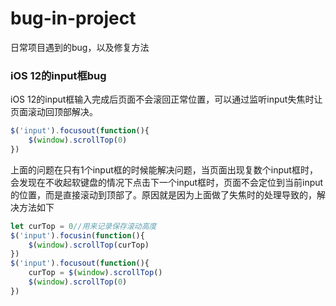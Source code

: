 # bug-in-project
日常项目遇到的bug，以及修复方法

### iOS 12的input框bug
iOS 12的input框输入完成后页面不会滚回正常位置，可以通过监听input失焦时让页面滚动回顶部解决。
```javascript
$('input').focusout(function(){
    $(window).scrollTop(0)
})
```
上面的问题在只有1个input框的时候能解决问题，当页面出现复数个input框时，会发现在不收起软键盘的情况下点击下一个input框时，页面不会定位到当前input的位置，而是直接滚动到顶部了。原因就是因为上面做了失焦时的处理导致的，解决方法如下
```javascript
let curTop = 0//用来记录保存滚动高度
$('input').focusin(function(){
    $(window).scrollTop(curTop)
})
$('input').focusout(function(){
    curTop = $(window).scrollTop()
    $(window).scrollTop(0)
})
```